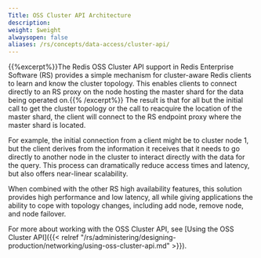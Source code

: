 ```yaml
---
Title: OSS Cluster API Architecture
description: 
weight: $weight
alwaysopen: false
aliases: /rs/concepts/data-access/cluster-api/
---
```

{{%excerpt%}}The Redis OSS Cluster API support in Redis Enterprise Software (RS)
provides a simple mechanism for cluster-aware Redis clients to learn
and know the cluster topology. This enables clients to connect directly
to an RS proxy on the node hosting the master shard for the data being
operated on.{{% /excerpt%}} The result is that for all but the initial call to get the
cluster topology or the call to reacquire the location of the master shard, the
client will connect to the RS endpoint proxy where the master shard is
located.

For example, the initial connection from a client might be to cluster
node 1, but the client derives from the information it receives that it
needs to go directly to another node in the cluster to interact directly
with the data for the query. This process can dramatically reduce access
times and latency, but also offers near-linear scalability.

When combined with the other RS high availability features, 
this solution provides high performance and low latency, all
while giving applications the ability to cope with topology
changes, including add node, remove node, and node failover.

For more about working with the OSS Cluster API, see [Using the OSS Cluster API]({{< relref "/rs/administering/designing-production/networking/using-oss-cluster-api.md" >}}).
